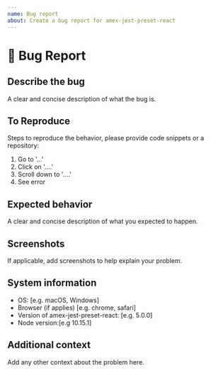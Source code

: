 ```yaml
---
name: Bug report
about: Create a bug report for amex-jest-preset-react
---
```


# 🐞 Bug Report

## Describe the bug

A clear and concise description of what the bug is.

## To Reproduce

Steps to reproduce the behavior, please provide code snippets or a repository:

1. Go to '...'
2. Click on '....'
3. Scroll down to '....'
4. See error

## Expected behavior

A clear and concise description of what you expected to happen.

## Screenshots

If applicable, add screenshots to help explain your problem.

## System information

- OS: [e.g. macOS, Windows]
- Browser (if applies) [e.g. chrome, safari]
- Version of amex-jest-preset-react: [e.g. 5.0.0]
- Node version:[e.g 10.15.1]

## Additional context

Add any other context about the problem here.
